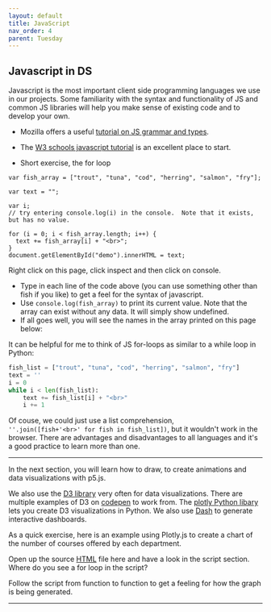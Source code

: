 ```yaml
---
layout: default
title: JavaScript
nav_order: 4
parent: Tuesday
---
```


## Javascript in DS
Javascript is the most important client side programming languages we use in our projects.  Some familiarity with the syntax and functionality of JS and common JS libraries will help you make sense of existing code and to develop your own. 
- Mozilla offers a useful [tutorial on JS grammar and types](https://developer.mozilla.org/en-US/docs/Web/JavaScript/Guide/Grammar_and_types).
- The [W3 schools javascript tutorial](https://www.w3schools.com/js/) is an excellent place to start.

- Short exercise, the for loop   

```
var fish_array = ["trout", "tuna", "cod", "herring", "salmon", "fry"];

var text = "";

var i;
// try entering console.log(i) in the console.  Note that it exists, but has no value. 

for (i = 0; i < fish_array.length; i++) {
  text += fish_array[i] + "<br>";
}
document.getElementById("demo").innerHTML = text;
```  

Right click on this page, click inspect and then click on console.  
- Type in each line of the code above (you can use something other than fish if you like) to get a feel for the syntax of javascript.  
- Use `console.log(fish_array)` to print its current value.  Note that the array can exist without any data.  It will simply show undefined. 
- If all goes well, you will see the names in the array printed on this page below:
<p id="demo"></p>

It can be helpful for me to think of JS for-loops as similar to a while loop in Python:

```python 
fish_list = ["trout", "tuna", "cod", "herring", "salmon", "fry"]
text = ''
i = 0
while i < len(fish_list):
    text += fish_list[i] + "<br>"
    i += 1
```  

Of couse, we could just use a list comprehension,   
`''.join([fish+'<br>' for fish in fish_list])`, 
but it wouldn't work in the browser.  There are advantages and disadvantages to all languages and it's a good practice to learn more than one.  

---
In the next section, you will learn how to draw, to create animations and data visualizations with p5.js. 

We also use the [D3 library](https://d3js.org/) very often for data visualizations. There are multiple examples of D3 on [codepen](https://codepen.io/tag/d3/) to work from.  The [plotly Python libary](https://plot.ly/python/) lets you create D3 visualizations in Python.  We also use [Dash](https://dash.plot.ly/) to generate interactive dashboards.    

As a quick exercise, here is an example using Plotly.js to create a chart of the number of courses offered by each department. 

Open up the source [HTML](https://raw.githubusercontent.com/HCDigitalScholarship/summer-django/master/courses_by_department.html) file here and have a look in the script section.  Where do you see a for loop in the script?  

Follow the script from function to function to get a feeling for how the graph is being generated. 

---

  <!-- Plotly.js -->
   <script src="https://cdn.plot.ly/plotly-latest.min.js"></script>

  <div id="myDiv" style="width: 100%; height: 700px;"><!-- Plotly chart will be drawn inside this DIV --></div>
  <script>
function makeplot() {
 	Plotly.d3.csv("https://raw.githubusercontent.com/HCDigitalScholarship/summer-django/master/department_counts.csv", function(data){ processData(data) } );

};
	
function processData(allRows) {

	// console.log(allRows);
	var x = [], y = [], standard_deviation = [];

	for (var i=0; i<allRows.length; i++) {
		row = allRows[i];
		x.push( row['department'] );
		y.push( row['count'] );
	}
	// console.log( 'X',x, 'Y',y, 'SD',standard_deviation );
	makePlotly( x, y, standard_deviation );
}

function makePlotly( x, y, standard_deviation ){
	var plotDiv = document.getElementById("plot");
	var traces = [{
		x: x, 
		y: y
	}];

	Plotly.newPlot('myDiv', traces, 
		{title: 'Number of Classes offered in Fall 2019 by Department'});
};
  makeplot();  
  </script>
